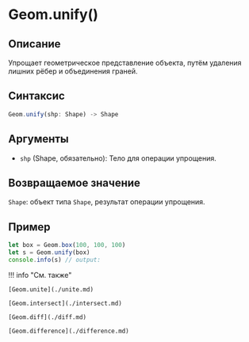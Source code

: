 # Geom.unify()

## Описание
Упрощает геометрическое представление объекта, путём удаления лишних рёбер и объединения граней.

## Синтаксис
```javascript
Geom.unify(shp: Shape) -> Shape
```

## Аргументы
- `shp` (Shape, обязательно): Тело для операции упрощения.

## Возвращаемое значение
`Shape`: объект типа `Shape`, результат операции упрощения.

## Пример
```javascript linenums="1"
let box = Geom.box(100, 100, 100)
let s = Geom.unify(box)
console.info(s) // output: 
```

!!! info "См. также"

    [Geom.unite](./unite.md)

    [Geom.intersect](./intersect.md)

    [Geom.diff](./diff.md)

    [Geom.difference](./difference.md)

